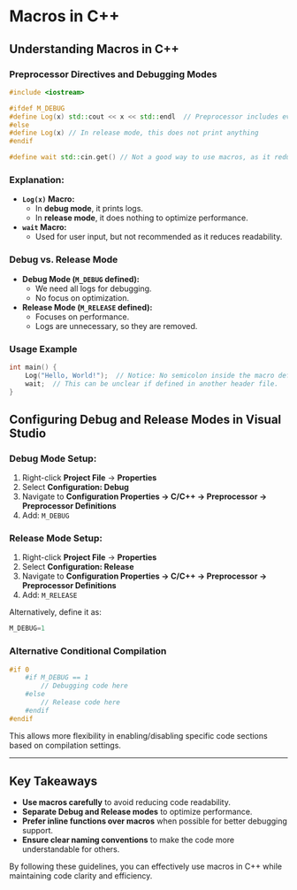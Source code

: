 # Macros in C++

## Understanding Macros in C++

### Preprocessor Directives and Debugging Modes

```cpp
#include <iostream> 

#ifdef M_DEBUG
#define Log(x) std::cout << x << std::endl  // Preprocessor includes everything before compilation
#else
#define Log(x) // In release mode, this does not print anything
#endif

#define wait std::cin.get() // Not a good way to use macros, as it reduces code clarity
```

### Explanation:
- **`Log(x)` Macro:**
  - In **debug mode**, it prints logs.
  - In **release mode**, it does nothing to optimize performance.
- **`wait` Macro:**
  - Used for user input, but not recommended as it reduces readability.

### Debug vs. Release Mode
- **Debug Mode (`M_DEBUG` defined):**
  - We need all logs for debugging.
  - No focus on optimization.
- **Release Mode (`M_RELEASE` defined):**
  - Focuses on performance.
  - Logs are unnecessary, so they are removed.

### Usage Example
```cpp
int main() {
    Log("Hello, World!");  // Notice: No semicolon inside the macro definition, making it more readable.
    wait;  // This can be unclear if defined in another header file.
}
```

## Configuring Debug and Release Modes in Visual Studio

### Debug Mode Setup:
1. Right-click **Project File** → **Properties**
2. Select **Configuration: Debug**
3. Navigate to **Configuration Properties → C/C++ → Preprocessor → Preprocessor Definitions**
4. Add: `M_DEBUG`

### Release Mode Setup:
1. Right-click **Project File** → **Properties**
2. Select **Configuration: Release**
3. Navigate to **Configuration Properties → C/C++ → Preprocessor → Preprocessor Definitions**
4. Add: `M_RELEASE`

Alternatively, define it as:
```cpp
M_DEBUG=1
```

### Alternative Conditional Compilation
```cpp
#if 0
    #if M_DEBUG == 1
        // Debugging code here
    #else
        // Release code here
    #endif
#endif
```
This allows more flexibility in enabling/disabling specific code sections based on compilation settings.

---

## Key Takeaways
- **Use macros carefully** to avoid reducing code readability.
- **Separate Debug and Release modes** to optimize performance.
- **Prefer inline functions over macros** when possible for better debugging support.
- **Ensure clear naming conventions** to make the code more understandable for others.

By following these guidelines, you can effectively use macros in C++ while maintaining code clarity and efficiency.